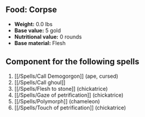 ## Food: Corpse

- **Weight:** 0.0 lbs
- **Base value:** 5 gold
- **Nutritional value:** 0 rounds
- **Base material:** Flesh

## Component for the following spells

1. [[/Spells/Call Demogorgon]] (ape, cursed)
2. [[/Spells/Call ghoul]]
3. [[/Spells/Flesh to stone]] (chickatrice)
4. [[/Spells/Gaze of petrification]] (chickatrice)
5. [[/Spells/Polymorph]] (chameleon)
6. [[/Spells/Touch of petrification]] (chickatrice)
